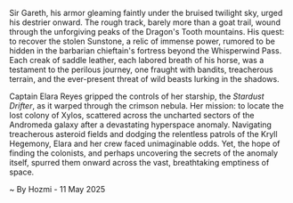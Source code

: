 
Sir Gareth, his armor gleaming faintly under the bruised twilight sky, urged his destrier onward.  The rough track, barely more than a goat trail, wound through the unforgiving peaks of the Dragon's Tooth mountains.  His quest: to recover the stolen Sunstone, a relic of immense power, rumored to be hidden in the barbarian chieftain's fortress beyond the Whisperwind Pass.  Each creak of saddle leather, each labored breath of his horse, was a testament to the perilous journey, one fraught with bandits, treacherous terrain, and the ever-present threat of wild beasts lurking in the shadows.

Captain Elara Reyes gripped the controls of her starship, the *Stardust Drifter*, as it warped through the crimson nebula.  Her mission: to locate the lost colony of Xylos, scattered across the uncharted sectors of the Andromeda galaxy after a devastating hyperspace anomaly.  Navigating treacherous asteroid fields and dodging the relentless patrols of the Kryll Hegemony, Elara and her crew faced unimaginable odds. Yet, the hope of finding the colonists, and perhaps uncovering the secrets of the anomaly itself, spurred them onward across the vast, breathtaking emptiness of space.

~ By Hozmi - 11 May 2025
